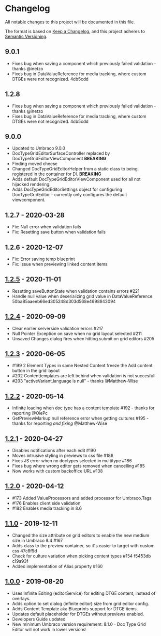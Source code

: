 # Changelog

All notable changes to this project will be documented in this file.

The format is based on [Keep a Changelog](https://keepachangelog.com/en/1.0.0/),
and this project adheres to [Semantic Versioning](https://semver.org/spec/v2.0.0.html).

## 9.0.1
- Fixes bug when saving a component which previously failed validation - thanks @inetzo
- Fixes bug in DataValueReference for media tracking, where custom DTGEs were not recognized. 4db5cdd

## 1.2.8
- Fixes bug when saving a component which previously failed validation - thanks @inetzo
- Fixes bug in DataValueReference for media tracking, where custom DTGEs were not recognized. 4db5cdd

## 9.0.0
- Updated to Umbraco 9.0.0
- DocTypeGridEditorSurfaceController replaced by DocTypeGridEditorViewComponent **BREAKING**
- Finding moved cheese
- Changed DocTypeGridEditorHelper from a static class to being registered in the container for DI. **BREAKING**
- Adds default DocTypeGridEditorViewComponent used for all not hijacked rendering.
- Adds DocTypeGridEditorSettings object for configuring DocTypeGridEditor - currently only configures the default viewcomponent.

## 1.2.7 - 2020-03-28
- Fix: Null error when validation fails
- Fix: Resetting save button when validation fails

## 1.2.6 - 2020-12-07
- Fix: Error saving temp blueprint
- Fix: issue when previewing linked content items

## [1.2.5] - 2020-11-01
- Resetting saveButtonState when validation contains errors #221
- Handle null value when deserializing grid value in DataValueReference 50ba85aaeeb66ed305248d303d568e4698943094

## [1.2.4] - 2020-09-09
- Clear earlier serverside validation errors #217
- Null Pointer Exception on save when no grid layout selected #211
- Unsaved Changes dialog fires when hitting submit on grid editors #205

## [1.2.3] - 2020-06-05
- #199 2 Element Types in same Nested Content freeze the Add content button in the grid layout
- #202 Contenttemplates are left behind when validation is not succesfull
- #203 "activeVariant.language is null" - thanks @Matthew-Wise

## [1.2.2] - 2020-05-14
- Infinite loading when doc type has a content template #192 - thanks for reporting @OlePc
- GetPreviewMarkup null reference error when getting cultures #195 - thanks for reporting *and fixing* @Matthew-Wise

## [1.2.1] - 2020-04-27
- Disables notifications after each edit #190
- Moves intrusive styling in previews to css file #188
- Fixes JS error when no doctypes selected in multitype #186
- Fixes bug where wrong editor gets removed when cancelling #185
- Now works with custom backoffice URL #138

## [1.2.0] - 2020-04-12
- #173 Added ValueProcessors and added processor for Umbraco.Tags
- #176 Enables client side validation
- #182 Enables media tracking in 8.6

## [1.1.0] - 2019-12-11
- Changed the size attribute on grid editors to enable the new medium size in Umbraco 8.4 #167
- Adds class to the preview container, so it's easier to target with custom css 47c8f5d
- Check for culture variation when picking content types #154 f5453db c19a93f
- Added implementation of Alias property #160

## [1.0.0] - 2019-08-20
- Uses Infinite Editing (editorService) for editing DTGE content, instead of overlays.
- Adds option to set dialog (infinite editor) size from grid editor config.
- Adds Content Template aka Blueprints support for DTGE items.
- Updates default placeholder for DTGEs without previews enabled.
- Developers Guide updated
- New minimum Umbraco version requirement: 8.1.0 - Doc Type Grid Editor will not work in lower versions!

[unreleased]: https://github.com/skttl/umbraco-doc-type-grid-editor/compare/1.2.5...HEAD
[1.2.5]: https://github.com/skttl/umbraco-doc-type-grid-editor/compare/1.2.4...1.2.5
[1.2.4]: https://github.com/skttl/umbraco-doc-type-grid-editor/compare/1.2.3...1.2.4
[1.2.3]: https://github.com/skttl/umbraco-doc-type-grid-editor/compare/1.2.2...1.2.3
[1.2.2]: https://github.com/skttl/umbraco-doc-type-grid-editor/compare/1.2.1...1.2.2
[1.2.1]: https://github.com/skttl/umbraco-doc-type-grid-editor/compare/1.2.0...1.2.1
[1.2.0]: https://github.com/skttl/umbraco-doc-type-grid-editor/compare/1.1.0...1.2.0
[1.1.0]: https://github.com/skttl/umbraco-doc-type-grid-editor/compare/1.0.0...1.1.0
[1.0.0]: https://github.com/skttl/umbraco-doc-type-grid-editor/releases/tag/1.0.0
